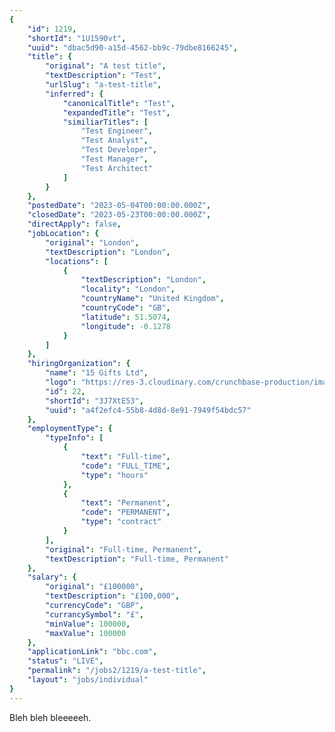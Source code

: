 ```yaml
---
{
	"id": 1219,
	"shortId": "1U1590vt",
	"uuid": "dbac5d90-a15d-4562-bb9c-79dbe8166245",
	"title": {
		"original": "A test title",
		"textDescription": "Test",
		"urlSlug": "a-test-title",
		"inferred": {
			"canonicalTitle": "Test",
			"expandedTitle": "Test",
			"similiarTitles": [
				"Test Engineer",
				"Test Analyst",
				"Test Developer",
				"Test Manager",
				"Test Architect"
			]
		}
	},
	"postedDate": "2023-05-04T00:00:00.000Z",
	"closedDate": "2023-05-23T00:00:00.000Z",
	"directApply": false,
	"jobLocation": {
		"original": "London",
		"textDescription": "London",
		"locations": [
			{
				"textDescription": "London",
				"locality": "London",
				"countryName": "United Kingdom",
				"countryCode": "GB",
				"latitude": 51.5074,
				"longitude": -0.1278
			}
		]
	},
	"hiringOrganization": {
		"name": "15 Gifts Ltd",
		"logo": "https://res-3.cloudinary.com/crunchbase-production/image/upload/c_lpad,h_256,w_256,f_auto,q_auto:eco/v1488813020/insrwkpptx8txofy699c.png",
		"id": 22,
		"shortId": "3J7XtE53",
		"uuid": "a4f2efc4-55b8-4d8d-8e91-7949f54bdc57"
	},
	"employmentType": {
		"typeInfo": [
			{
				"text": "Full-time",
				"code": "FULL_TIME",
				"type": "hours"
			},
			{
				"text": "Permanent",
				"code": "PERMANENT",
				"type": "contract"
			}
		],
		"original": "Full-time, Permanent",
		"textDescription": "Full-time, Permanent"
	},
	"salary": {
		"original": "£100000",
		"textDescription": "£100,000",
		"currencyCode": "GBP",
		"currancySymbol": "£",
		"minValue": 100000,
		"maxValue": 100000
	},
	"applicationLink": "bbc.com",
	"status": "LIVE",
	"permalink": "/jobs2/1219/a-test-title",
	"layout": "jobs/individual"
}
---
```

<p>Bleh bleh bleeeeeh.</p>
